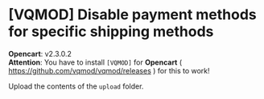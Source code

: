 # [VQMOD] Disable payment methods for specific shipping methods

**Opencart**: v2.3.0.2  
**Attention**: You have to install `[VQMOD]` for **Opencart** ( https://github.com/vqmod/vqmod/releases ) for this to work!

Upload the contents of the `upload` folder.
